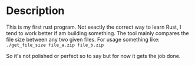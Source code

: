 # Description

This is my first rust program. Not exactly the correct way to learn Rust, I tend to work better if am building something.
The tool mainly compares the file size between any two given files.
For usage something like: `./get_file_size file_a.zip file_b.zip`

So it's not polished or perfect so to say but for now it gets the job done.
